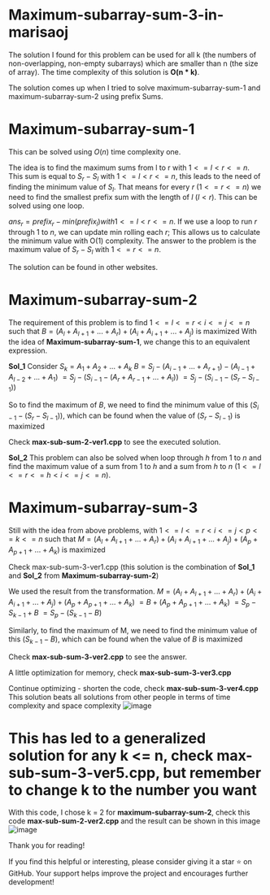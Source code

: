 # Maximum-subarray-sum-3-in-marisaoj

The solution I found for this problem can be used for all k (the numbers of non-overlapping, non-empty subarrays) which are smaller than n (the size of array).
The time complexity of this solution is **O(n * k)**.

The solution comes up when I tried to solve maximum-subarray-sum-1 and maximum-subarray-sum-2 using prefix Sums.

# Maximum-subarray-sum-1
This can be solved using $O(n)$ time complexity one. 

The idea is to find the maximum sums from l to r with $1 <= l < r <= n$. This sum is equal to $S_r - S_l$ with $1 <= l < r <= n$, this leads to the need of finding the minimum value of $S_l$. That means for every $r$ $(1 <= r <= n)$ 
we need to find the smallest prefix sum with the length of $l$ $(l < r)$. This can be solved using one loop.

$ans_r = prefix_r - min(prefix_l) with 1 <= l < r <= n$.
If we use a loop to run $r$ through 1 to $n$, we can update min rolling each $r$; This allows us to calculate the minimum value with O(1) complexity. The answer to the problem is the maximum value of $S_r - S_l$ with $1<=r<=n$.

The solution can be found in other websites.

# Maximum-subarray-sum-2
The requirement of this problem is to find $1 <= l <= r < i <= j <= n$ such that $B = (A_l + A_{l + 1} + ... + A_r) + (A_i + A_{i + 1} + ... + A_j)$ is maximized
With the idea of **Maximum-subarray-sum-1**, we change this to an equivalent expression.

**Sol_1**
Consider $S_k = A_1 + A_2 + ... + A_k$
$B = S_j - (A_{i - 1} + ... + A_{r + 1}) - (A_{l - 1} + A_{l - 2} + ... + A_1)$
  $= S_j - (S_{i - 1} - (A_r + A_{r - 1} + ... + A_l))$
  $= S_j - (S_{i - 1} - (S_r - S_{l - 1}))$

So to find the maximum of $B$, we need to find the minimum value of this $(S_{i - 1} - (S_r - S_{l - 1}))$, which can be found when the value of $(S_r - S_{l - 1})$ is maximized

Check __max-sub-sum-2-ver1.cpp__ to see the executed solution.

**Sol_2** This problem can also be solved when loop through $h$ from 1 to $n$ and find the maximum value of a sum from $1$ to $h$ and a sum from $h$ to $n$ $(1 <= l <= r <= h < i <= j <= n)$.

# Maximum-subarray-sum-3
Still with the idea from above problems, with $1 <= l <= r < i <= j < p <= k <= n$ such that $M = (A_l + A_{l + 1} + ... + A_r) + (A_i + A_{i + 1} + ... + A_j) + (A_p + A_{p + 1} + ... + A_k)$ is maximized

Check max-sub-sum-3-ver1.cpp (this solution is the combination of **Sol_1** and **Sol_2** from **Maximum-subarray-sum-2**) 

We used the result from the transformation. 
$M = (A_l + A_{l + 1} + ... + A_r) + (A_i + A_{i + 1} + ... + A_j) + (A_p + A_{p + 1} + ... + A_k)$
  $= B + (A_p + A_{p + 1} + ... + A_k)$
  $= S_p - S_{k - 1} + B$
  $= S_p - (S_{k - 1} - B)$

Similarly, to find the maximum of M, we need to find the minimum value of this $(S_{k - 1} - B)$, which can be found when the value of $B$ is maximized

Check __max-sub-sum-3-ver2.cpp__ to see the answer.

A little optimization for memory, check __max-sub-sum-3-ver3.cpp__ 

Continue optimizing - shorten the code, check __max-sub-sum-3-ver4.cpp__
This solution beats all solutions from other people in terms of time complexity and space complexity
![image](https://github.com/user-attachments/assets/c71ac419-2c44-4c8f-8b11-4424b460678e)


# This has led to a generalized solution for any k <= n, check __max-sub-sum-3-ver5.cpp__, but remember to change k to the number you want

With this code, I chose k = 2 for **maximum-subarray-sum-2**, check this code __max-sub-sum-2-ver2.cpp__ and the result can be shown in this image
![image](https://github.com/user-attachments/assets/3a301569-62ef-4924-bf61-9c3c7dadeb81)

Thank you for reading!

If you find this helpful or interesting, please consider giving it a star ⭐ on GitHub. Your support helps improve the project and encourages further development!
